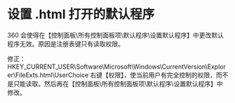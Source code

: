 # 设置 .html 打开的默认程序
360 会使得在【控制面板\所有控制面板项\默认程序\设置默认程序】中更改默认程序无效。原因是注册表键只有读取权限。


修正： HKEY_CURRENT_USER\Software\Microsoft\Windows\CurrentVersion\Explorer\FileExts\.html\UserChoice 右键【权限】，使当前用户有完全控制的权限，而不是只能读取。然后再在【控制面板\所有控制面板项\默认程序\设置默认程序】中修改。
